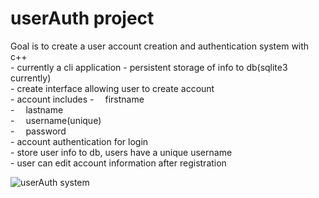 # userAuth project

Goal is to create a user account creation and authentication system with c++  
    - currently a cli application
    - persistent storage of info to db(sqlite3 currently)  
    - create interface allowing user to create account  
        - account includes
            - &emsp;firstname  
            - &emsp;lastname  
            - &emsp;username(unique)  
            - &emsp;password  
    - account authentication for login  
    - store user info to db, users have a unique username   
    - user can edit account information after registration

![userAuth system](https://user-images.githubusercontent.com/43590688/173268367-0fdabf91-08bb-461a-b8d7-e533f5f37573.jpg)

